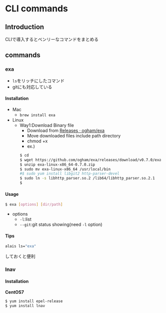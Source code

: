 # CLI commands
## Introduction
CLIで導入するとベンリーなコマンドをまとめる
## commands
### exa
- `ls`をリッチにしたコマンド
- gitにも対応している

#### Installation
- Mac
    - `brew install exa`
- Linux
    - Way1:Download Binary file
        - Download from [Releases · ogham/exa](https://github.com/ogham/exa/releases)
        - Move downloaded files include path directory
        - chmod +x
        - ex.)
        ```bash
        $ cd
        $ wget https://github.com/ogham/exa/releases/download/v0.7.0/exa-linux-x86_64-0.7.0.zip
        $ unzip exa-linux-x86_64-0.7.0.zip
        $ sudo mv exa-linux-x86_64 /usr/local/bin
        #$ sudo yum install libgit2 http-parser-devel
        $ sudo ln -s libhttp_parser.so.2 /lib64/libhttp_parser.so.2.1
        $
        ```
#### Usage
```bash
$ exa [options] [dir/path]
```
- options
    - `-l`:list
    - `--git`:git status showing(need `-l` option)

#### Tips
```bash
alais ls="exa"
```
しておくと便利

### lnav
#### Installation
**CentOS7**
```bash
$ yum install epel-release
$ yum install lnav
```
